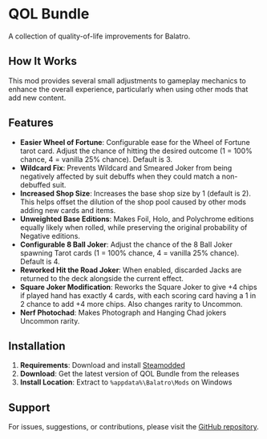 # QOL Bundle

A collection of quality-of-life improvements for Balatro.

## How It Works

This mod provides several small adjustments to gameplay mechanics to enhance the overall experience, particularly when using other mods that add new content.

## Features

- **Easier Wheel of Fortune**: Configurable ease for the Wheel of Fortune tarot card. Adjust the chance of hitting the desired outcome (1 = 100% chance, 4 = vanilla 25% chance). Default is 3.
- **Wildcard Fix**: Prevents Wildcard and Smeared Joker from being negatively affected by suit debuffs when they could match a non-debuffed suit.
- **Increased Shop Size**: Increases the base shop size by 1 (default is 2). This helps offset the dilution of the shop pool caused by other mods adding new cards and items.
- **Unweighted Base Editions**: Makes Foil, Holo, and Polychrome editions equally likely when rolled, while preserving the original probability of Negative editions.
- **Configurable 8 Ball Joker**: Adjust the chance of the 8 Ball Joker spawning Tarot cards (1 = 100% chance, 4 = vanilla 25% chance). Default is 4.
- **Reworked Hit the Road Joker**: When enabled, discarded Jacks are returned to the deck alongside the current effect.
- **Square Joker Modification**: Reworks the Square Joker to give +4 chips if played hand has exactly 4 cards, with each scoring card having a 1 in 2 chance to add +4 more chips. Also changes rarity to Uncommon.
- **Nerf Photochad**: Makes Photograph and Hanging Chad jokers Uncommon rarity.

## Installation

1.  **Requirements**: Download and install [Steamodded](https://github.com/Steamodded/smods)
2.  **Download**: Get the latest version of QOL Bundle from the releases
3.  **Install Location**: Extract to `%appdata%\Balatro\Mods` on Windows

## Support

For issues, suggestions, or contributions, please visit the [GitHub repository](https://github.com/gfreitash/balatro-mods).
